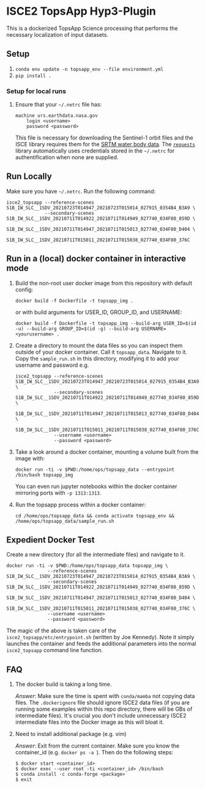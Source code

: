 # ISCE2 TopsApp Hyp3-Plugin

This is a dockerized TopsApp Science processing that performs the necessary localization of input datasets.

## Setup

1. `conda env update -n topsapp_env --file environment.yml`
2. `pip install .`

### Setup for local runs

1. Ensure that your `~/.netrc` file has:
    ```
    machine urs.earthdata.nasa.gov
        login <username>
        password <password>
    ```
    This file is necessary for downloading the Sentinel-1 orbit files and the ISCE library requires them for the [SRTM water body data](https://en.wikipedia.org/wiki/SRTM_Water_Body_Data). The [`requests`](https://docs.python-requests.org/en/latest/) library automatically uses credentials stored in the `~/.netrc` for authentification when none are supplied.


## Run Locally

Make sure you have `~/.netrc`. Run the following command:

```
isce2_topsapp --reference-scenes S1B_IW_SLC__1SDV_20210723T014947_20210723T015014_027915_0354B4_B3A9 \
              --secondary-scenes S1B_IW_SLC__1SDV_20210711T014922_20210711T014949_027740_034F80_859D \
                                 S1B_IW_SLC__1SDV_20210711T014947_20210711T015013_027740_034F80_D404 \
                                 S1B_IW_SLC__1SDV_20210711T015011_20210711T015038_027740_034F80_376C
```

## Run in a (local) docker container in interactive mode

1. Build the non-root user docker image from this repository with default config:
    ```
   docker build -f Dockerfile -t topsapp_img .
   ```
   or with build arguments for USER_ID, GROUP_ID, and USERNAME:
    ```
   docker build -f Dockerfile -t topsapp_img --build-arg USER_ID=$(id -u) --build-arg GROUP_ID=$(id -g) --build-arg USERNAME=<yourusername> .
   ```

3. Create a directory to mount the data files so you can inspect them outside of your docker container. Call it `topsapp_data`. Navigate to it. Copy the `sample_run.sh` in this directory, modifying it to add your username and password e.g.

    ```
    isce2_topsapp --reference-scenes S1B_IW_SLC__1SDV_20210723T014947_20210723T015014_027915_0354B4_B3A9 \
                  --secondary-scenes S1B_IW_SLC__1SDV_20210711T014922_20210711T014949_027740_034F80_859D \
                                    S1B_IW_SLC__1SDV_20210711T014947_20210711T015013_027740_034F80_D404 \
                                    S1B_IW_SLC__1SDV_20210711T015011_20210711T015038_027740_034F80_376C
                  --username <username>
                  --password <password>
   ```

4. Take a look around a docker container, mounting a volume built from the image with:

   ```docker run -ti -v $PWD:/home/ops/topsapp_data --entrypoint /bin/bash topsapp_img```

   You can even run jupyter notebooks within the docker container mirroring ports with `-p 1313:1313`.

5. Run the topsapp process within a docker container:

   ```cd /home/ops/topsapp_data && conda activate topsapp_env && /home/ops/topsapp_data/sample_run.sh```

## Expedient Docker Test

Create a new directory (for all the intermediate files) and navigate to it.

```
docker run -ti -v $PWD:/home/ops/topsapp_data topsapp_img \
               --reference-scenes S1B_IW_SLC__1SDV_20210723T014947_20210723T015014_027915_0354B4_B3A9 \
               --secondary-scenes S1B_IW_SLC__1SDV_20210711T014922_20210711T014949_027740_034F80_859D \
                                    S1B_IW_SLC__1SDV_20210711T014947_20210711T015013_027740_034F80_D404 \
                                    S1B_IW_SLC__1SDV_20210711T015011_20210711T015038_027740_034F80_376C \
               --username <username>
               --password <password>
```

The magic of the above is taken care of the `isce2_topsapp/etc/entrypoint.sh` (written by Joe Kennedy). Note it simply launches the container and feeds the additional parameters into the normal `isce2_topsapp` command line function.

## FAQ

1. The docker build is taking a long time.

    *Answer*: Make sure the time is spent with `conda/mamba` not copying data files. The `.dockerignore` file should ignore ISCE2 data files (if you are running some examples within this repo directory, there will be GBs of intermediate files). It's crucial you don't include unnecessary ISCE2 intermediate files into the Docker image as this will bloat it.
2. Need to install additional package (e.g. vim)
   
   *Answer*: Exit from the current container. Make sure you know the container_id (e.g. ```docker ps -a ```). Then do the following steps:
   ``` 
   $ docker start <container_id>
   $ docker exec --user root -ti <container_id> /bin/bash
   $ conda install -c conda-forge <package>
   $ exit  
   ```
